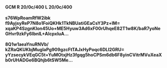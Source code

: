 #### GCM R 20/0c/400 L 20/0c/400
**s76WpRoamRfW2ibk**<br/>**f9AyjsyReP7N8o1FoiQKHk1TkNBUatiGEaCsY3Pz+lM=**<br/>**xqaKP4SzgnKlon45Uo+ME5Hyuw3Ad6xF00rUhqeE82T1w8K/baR7yoNeGHvr9zkFy6IbnIL+AIcpxIuA...**<br/><br/>
**8Q1w1aeaYnuRNVb/**<br/>**kZRaQKUKbjMugIaPg909gzcFtTAJxHyPoqc6DLl2GRU=**<br/>**yYzsecykVEqGC5t+YuMOtxjHz3fgqg5hoCPSm6db6F8yinCVitrMVuXeaXb0rUHADGe6BQhjb6tSW5Me...**